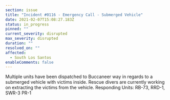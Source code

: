 ```yaml
---
section: issue
title: "Incident #0116 - Emergency Call - Submerged Vehicle"
date: 2021-02-07T15:08:27.183Z
status: in_progress
pinned: ""
current_severity: disrupted
max_severity: disrupted
duration: ""
resolved_on: ""
affected:
  - South Los Santos
enableComments: false
---
```

Multiple units have been dispatched to Buccaneer way in regards to a submerged vehicle with victims inside. Rescue divers are currently working on extracting the victims from the vehicle.
Responding Units: RB-73, RRD-1, SWR-3 PR-1